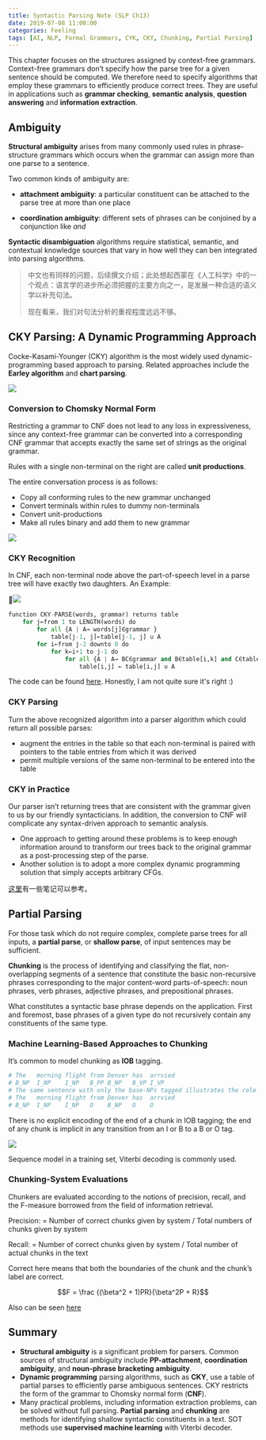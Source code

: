 ```yaml
---
title: Syntactic Parsing Note (SLP Ch13)
date: 2019-07-08 11:00:00
categories: Feeling
tags: [AI, NLP, Formal Grammars, CYK, CKY, Chunking, Partial Parsing]
---
```


This chapter focuses on the structures assigned by context-free grammars. Context-free grammars don’t specify how the parse tree for a given sentence should be computed. We therefore need to specify algorithms that employ these grammars to efficiently produce correct trees. They are useful in applications such as **grammar checking**, **semantic analysis**, **question answering** and **information extraction**.

<!--more-->

## Ambiguity

**Structural ambiguity** arises from many commonly used rules in phrase-structure grammars which occurs when the grammar can assign more than one parse to a sentence.

Two common kinds of ambiguity are:

- **attachment ambiguity**: a particular constituent can be attached to the parse tree at more than one place

- **coordination ambiguity**: different sets of phrases can be conjoined by a conjunction like *and*

**Syntactic disambiguation** algorithms require statistical, semantic, and contextual knowledge sources that vary in how well they can ben integrated into parsing algorithms.

> 中文也有同样的问题，后续撰文介绍；此处想起西蒙在《人工科学》中的一个观点：语言学的进步所必须把握的主要方向之一，是发展一种合适的语义学以补充句法。
>
> 现在看来，我们对句法分析的重视程度远远不够。

## CKY Parsing: A Dynamic Programming Approach

Cocke-Kasami-Younger (CKY) algorithm is the most widely used dynamic-programming based approach to parsing. Related approaches include the **Earley algorithm** and **chart parsing**.

![](http://qnimg.lovevivian.cn/slp-ch11-2.jpeg)

### Conversion to Chomsky Normal Form

Restricting a grammar to CNF does not lead to any loss in expressiveness, since any context-free grammar can be converted into a corresponding CNF grammar that accepts exactly the same set of strings as the
original grammar.

Rules with a single non-terminal on the right are called **unit productions**.

The entire conversation process is as follows:

- Copy all conforming rules to the new grammar unchanged
- Convert terminals within rules to dummy non-terminals
- Convert unit-productions
- Make all rules binary and add them to new grammar

![](http://qnimg.lovevivian.cn/slp-ch11-3.jpeg)

### CKY Recognition

In CNF, each non-terminal node above the part-of-speech level in a parse tree will have exactly two daughters. An Example:

![](http://qnimg.lovevivian.cn/slp-ch11-1.jpeg)

```python
function CKY-PARSE(words, grammar) returns table
    for j←from 1 to LENGTH(words) do
        for all {A | A→ words[j]∈grammar }
            table[j-1, j]←table[j-1, j] ∪ A
        for i←from j-2 downto 0 do
            for k←i+1 to j-1 do
                for all {A | A→ BC∈grammar and B∈table[i,k] and C∈table[k,j]}
                    table[i,j] ← table[i,j] ∪ A
```

The code can be found [here](https://nbviewer.jupyter.org/github/hscspring/All4NLP/blob/master/Syntax/CKY.ipynb). Honestly, I am not quite sure it's right :)

### CKY Parsing

Turn the above recognized algorithm into a parser algorithm which could return all possible parses:

- augment the entries in the table so that each non-terminal is paired with pointers to the table entries from which it was derived
- permit multiple versions of the same non-terminal to be entered into the table

### CKY in Practice

Our parser isn’t returning trees that are consistent with the grammar given to us by our friendly syntacticians. In addition, the conversion to CNF will complicate any syntax-driven approach to semantic analysis.

- One approach to getting around these problems is to keep enough information around to transform our trees back to the original grammar as a post-processing step of the parse.
- Another solution is to adopt a more complex dynamic programming solution that simply accepts arbitrary CFGs.

[这里](https://yam.gift/2018/12/22/NLPFA/2018-12-22-Ch03-Formal-Model-Based-on-Phrase-Structure-Grammar/)有一些笔记可以参考。

## Partial Parsing

For those task which do not require complex, complete parse trees for all inputs, a **partial parse**, or **shallow parse**, of input sentences may be sufficient.

**Chunking** is the process of identifying and classifying the flat, non-overlapping segments of a sentence that constitute the basic non-recursive phrases corresponding to the major content-word parts-of-speech: noun phrases, verb phrases, adjective phrases, and prepositional phrases.

What constitutes a syntactic base phrase depends on the application. First and foremost, base phrases of a given type do not recursively contain any constituents of the same type.

### Machine Learning-Based Approaches to Chunking

It’s common to model chunking as **IOB** tagging.

```python
# The   morning flight from Denver has  arrvied
# B_NP  I_NP    I_NP   B_PP B_NP   B_VP I_VP
# The same sentence with only the base-NPs tagged illustrates the role of the O tags
# The   morning flight from Denver has  arrvied
# B_NP  I_NP    I_NP   O    B_NP   O    O
```

There is no explicit encoding of the end of a chunk in IOB tagging; the end of any chunk is implicit in any transition from an I or B to a B or O tag.

![](http://qnimg.lovevivian.cn/slp-ch11-4.jpeg)

Sequence model in a training set, Viterbi decoding is commonly used.

### Chunking-System Evaluations

Chunkers are evaluated according to the notions of precision, recall, and the F-measure borrowed from the field of information retrieval.

Precision: = Number of correct chunks given by system / Total numbers of chunks given by system

Recall: = Number of correct chunks given by system / Total number of actual chunks in the text

Correct here means that both the boundaries of the chunk and the chunk’s label are correct.

$$F = \frac {(\beta^2 + 1)PR}{\beta^2P + R}$$

Also can be seen [here](https://yam.gift/2019/05/05/SLP/2019-05-05-NaiveBayes-and-Sentiment-Classification/)

## Summary

- **Structural ambiguity** is a significant problem for parsers. Common sources of structural ambiguity include **PP-attachment**, **coordination ambiguity**, and **noun-phrase bracketing ambiguity**.
- **Dynamic programming** parsing algorithms, such as **CKY**, use a table of partial parses to efficiently parse ambiguous sentences. CKY restricts the form of the grammar to Chomsky normal form (**CNF**).
- Many practical problems, including information extraction problems, can be solved without full parsing. **Partial parsing** and **chunking** are methods for identifying shallow syntactic constituents in a text. SOT methods use **supervised machine learning** with Viterbi decoder.
